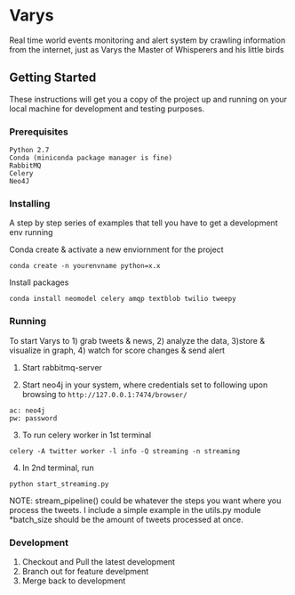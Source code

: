 # Varys

Real time world events monitoring and alert system by crawling information from the internet, just as Varys the Master of Whisperers and his little birds

## Getting Started

These instructions will get you a copy of the project up and running on your local machine for development and testing purposes.

### Prerequisites

```
Python 2.7
Conda (miniconda package manager is fine)
RabbitMQ
Celery
Neo4J
```

### Installing

A step by step series of examples that tell you have to get a development env running

Conda create & activate a new enviornment for the project

```
conda create -n yourenvname python=x.x
```

Install packages

```
conda install neomodel celery amqp textblob twilio tweepy
```
### Running

To start Varys to 1) grab tweets & news, 2) analyze the data, 3)store & visualize in graph, 4) watch for score changes & send alert

1. Start rabbitmq-server

2. Start neo4j in your system, where credentials set to following upon browsing to `http://127.0.0.1:7474/browser/` 
```
ac: neo4j
pw: password
```

3. To run celery worker in 1st terminal

```
celery -A twitter worker -l info -Q streaming -n streaming
```

4. In 2nd terminal, run 

```
python start_streaming.py
```
NOTE: stream_pipeline() could be whatever the steps you want where you process the tweets. I include a simple example in the utils.py module *batch_size should be the amount of tweets processed at once.

### Development

1. Checkout and Pull the latest development
2. Branch out for feature develpment
3. Merge back to development

